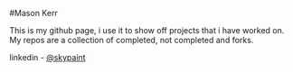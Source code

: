 #Mason Kerr

This is my github page, i use it to show off projects that i have worked on. My repos are a collection of completed, not completed and forks.

linkedin - [@skypaint](https://www.linkedin.com/in/skypaint)
